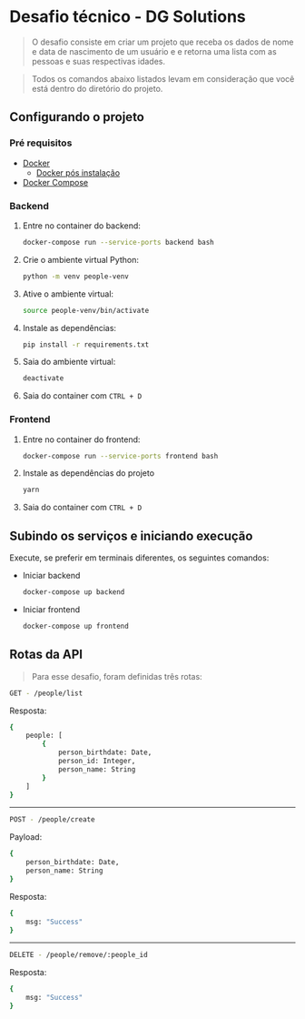 # Desafio técnico - DG Solutions

> O desafio consiste em criar um projeto que receba os dados de nome e data de nascimento de um usuário e e retorna uma lista com as pessoas e suas respectivas idades.

> Todos os comandos abaixo listados levam em consideração que você está dentro do diretório do projeto.

## Configurando o projeto

### Pré requisitos

-   [Docker](https://docs.docker.com/engine/install/ubuntu/)
    -   [Docker pós instalação](https://docs.docker.com/engine/install/linux-postinstall/)
-   [Docker Compose](https://docs.docker.com/compose/install/#install-compose-on-linux-systems)

### Backend

1. Entre no container do backend:

    ```bash
    docker-compose run --service-ports backend bash
    ```

2. Crie o ambiente virtual Python:

    ```bash
    python -m venv people-venv
    ```

3. Ative o ambiente virtual:

    ```bash
    source people-venv/bin/activate
    ```

4. Instale as dependências:

    ```bash
    pip install -r requirements.txt
    ```

5. Saia do ambiente virtual:

    ```bash
    deactivate
    ```

6. Saia do container com `CTRL + D`

### Frontend

1. Entre no container do frontend:

    ```bash
    docker-compose run --service-ports frontend bash
    ```

2. Instale as dependências do projeto

    ```bash
    yarn
    ```

3. Saia do container com `CTRL + D`

## Subindo os serviços e iniciando execução

Execute, se preferir em terminais diferentes, os seguintes comandos:

-   Iniciar backend

    ```bash
    docker-compose up backend
    ```

-   Iniciar frontend

    ```bash
    docker-compose up frontend
    ```

## Rotas da API

> Para esse desafio, foram definidas três rotas:

```bash
GET - /people/list
```
Resposta:

```bash
{
    people: [
        {
            person_birthdate: Date,
            person_id: Integer,
            person_name: String
        }
    ]
}
```
---

```bash
POST - /people/create
```

Payload:
```bash
{
    person_birthdate: Date,
    person_name: String
}
```

Resposta:


```bash
{
    msg: "Success"
}
```
---

```bash
DELETE - /people/remove/:people_id  
```

Resposta:

```bash
{
    msg: "Success"
}
```
